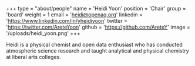 +++
type = "about/people"
name = 'Heidi Yoon'
position = 'Chair'
group = 'board'
weight = 1
email = 'heidi@openaq.org'
linkedin = 'https://www.linkedin.com/in/yheidiyoon'
twitter = 'https://twitter.com/AreteYoon'
github = 'https://github.com/AreteY'
image = '/uploads/heidi_yoon.png'
+++

Heidi is a physical chemist and open data enthusiast who has conducted atmospheric science research and taught analytical and physical chemistry at liberal arts colleges. 